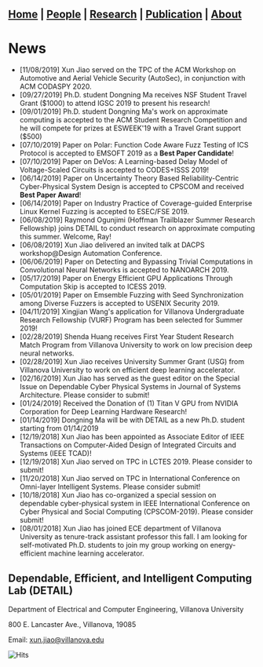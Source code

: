 ## [**Home**](./) | [People](./people) | [Research](./research) | [Publication](./publication) | [About](./about) 

# News
* [11/08/2019] Xun Jiao served on the TPC of the ACM Workshop on Automotive and Aerial Vehicle Security (AutoSec), in conjunction with ACM CODASPY 2020. 
* [09/27/2019] Ph.D. student Dongning Ma receives NSF Student Travel Grant ($1000) to attend IGSC 2019 to present his research!
* [09/01/2019] Ph.D. student Dongning Ma's work on approximate computing is accepted to the ACM Student Research Competition and he will compete for prizes at ESWEEK'19 with a Travel Grant support ($500)
* [07/10/2019] Paper on Polar: Function Code Aware Fuzz Testing of ICS Protocol is accepted to EMSOFT 2019 as a **Best Paper Candidate**!
* [07/10/2019] Paper on DeVos: A Learning-based Delay Model of Voltage-Scaled Circuits is accepted to CODES+ISSS 2019!
* [06/14/2019] Paper on Uncertainty Theory Based Reliability-Centric Cyber-Physical System Design is accepted to CPSCOM and received **Best Paper Award**!
* [06/14/2019] Paper on Industry Practice of Coverage-guided Enterprise Linux Kernel Fuzzing is accepted to ESEC/FSE 2019.
* [06/08/2019] Raymond Ogunjimi (Hoffman Trailblazer Summer Research Fellowship) joins DETAIL to conduct research on approximate computing this summer. Welcome, Ray!
* [06/08/2019] Xun Jiao delivered an invited talk at DACPS workshop@Design Automation Conference.
* [06/06/2019] Paper on Detecting and Bypassing Trivial Computations in Convolutional Neural Networks is accepted to NANOARCH 2019.
* [05/17/2019] Paper on Energy Efficient GPU Applications Through Computation Skip is accepted to ICESS 2019.
* [05/01/2019] Paper on Emsemble Fuzzing with Seed Synchronization among Diverse Fuzzers is accepted to USENIX Security 2019.
* [04/11/2019] Xingjian Wang's application for Villanova Undergraduate Research Fellowship (VURF) Program has been selected for Summer 2019!
* [02/28/2019] Shenda Huang receives First Year Student Research Match Program from Villanova University to work on low precision deep neural networks.
* [02/28/2019] Xun Jiao receives University Summer Grant (USG) from Villanova University to work on efficient deep learning accelerator.
* [02/16/2019] Xun Jiao has served as the guest editor on the Special Issue on Dependable Cyber Physical Systems in Journal of Systems Architecture. Please consider to submit!
* [01/24/2019] Received the Donation of (1) Titan V GPU from NVIDIA Corporation for Deep Learning Hardware Research! 
* [01/14/2019] Dongning Ma will be with DETAIL as a new Ph.D. student starting from 01/14/2019
* [12/19/2018] Xun Jiao has been appointed as Associate Editor of IEEE Transactions on Computer-Aided Design of Integrated Circuits and Systems (IEEE TCAD)!
* [12/19/2018] Xun Jiao served on TPC in LCTES 2019. Please consider to submit!
* [11/20/2018] Xun Jiao served on TPC in International Conference on Omni-layer Intelligent Systems. Please consider submit!
* [10/18/2018] Xun Jiao has co-organized a special session on dependable cyber-physical system in IEEE International Conference on Cyber Physical and Social Computing (CPSCOM-2019). Please consider submit!
* [08/01/2018] Xun Jiao has joined ECE department of Villanova University as tenure-track assistant professor this fall. I am looking for self-motivated Ph.D. students to join my group working on energy-efficient machine learning accelerator. 
  
## Dependable, Efficient, and Intelligent Computing Lab (DETAIL)
Department of Electrical and Computer Engineering, Villanova University

800 E. Lancaster Ave., Villanova, 19085

Email: xun.jiao@villanova.edu

![Hits](https://hitcounter.pythonanywhere.com/count/tag.svg?url=https%3A%2F%2Fvu-detail.github.io)
